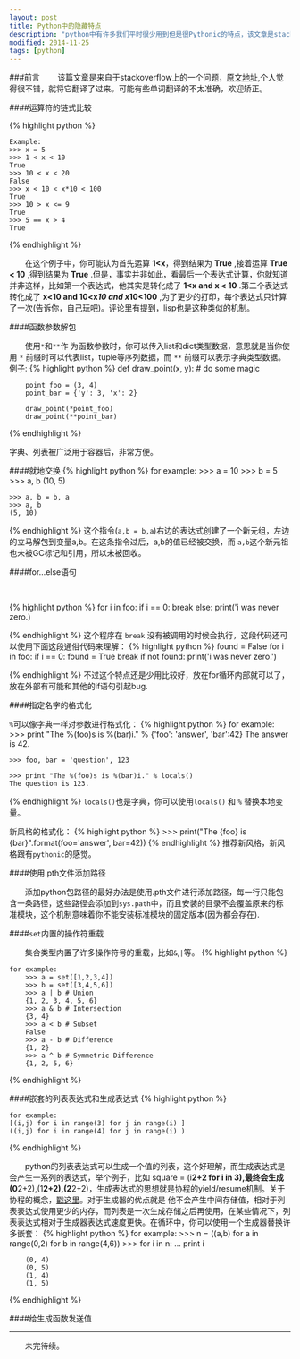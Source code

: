```yaml
---
layout: post
title: Python中的隐藏特点
description: "python中有许多我们平时很少用到但是很Pythonic的特点，该文章是stackoverflow上的一个问题，个人觉得很不错，就翻译了过来。"
modified: 2014-11-25
tags: [python]
---
```


###前言
&emsp;&emsp;该篇文章是来自于stackoverflow上的一个问题，[原文地址](http://stackoverflow.com/questions/101268/hidden-features-of-python),个人觉得很不错，就将它翻译了过来。可能有些单词翻译的不太准确，欢迎矫正。

####运算符的链式比较

{% highlight python %}
   
    Example:
    >>> x = 5
    >>> 1 < x < 10
    True
    >>> 10 < x < 20 
    False
    >>> x < 10 < x*10 < 100
    True
    >>> 10 > x <= 9
    True
    >>> 5 == x > 4
    True

{% endhighlight %}

&emsp;&emsp;在这个例子中，你可能认为首先运算 __1<x__，得到结果为 __True__ ,接着运算 __True < 10__ ,得到结果为 __True__ .但是，事实并非如此，看最后一个表达式计算，你就知道并非这样，比如第一个表达式，他其实是转化成了 __1<x and x < 10__ .第二个表达式转化成了 __x<10 and 10<x*10 and x*10<100__ ,为了更少的打印，每个表达式只计算了一次(告诉你，自己玩吧)。评论里有提到，lisp也是这种类似的机制。


####函数参数解包

&emsp;&emsp;使用`*`和`**`作  为函数参数时，你可以传入list和dict类型数据，意思就是当你使用 `*` 前缀时可以代表list，tuple等序列数据，而 `**` 前缀可以表示字典类型数据。
例子:
{% highlight python %}
    def draw_point(x, y):
        # do some magic

        point_foo = (3, 4)
        point_bar = {'y': 3, 'x': 2}

        draw_point(*point_foo)
        draw_point(**point_bar)


{% endhighlight %}

字典、列表被广泛用于容器后，非常方便。


####就地交换
{% highlight python %}
    for example:
    >>> a = 10
    >>> b = 5
    >>> a, b
    (10, 5)

    >>> a, b = b, a
    >>> a, b
    (5, 10)

{% endhighlight %}
这个指令(`a,b = b,a`)右边的表达式创建了一个新元组，左边的立马解包到变量a,b。在这条指令过后，a,b的值已经被交换，而 `a,b`这个新元祖也未被GC标记和引用，所以未被回收。


####for...else语句

&emsp;&emsp;

{% highlight python %}
    for i in foo:
        if i == 0:
            break
    else:
        print('i was never zero.)

{% endhighlight %}
这个程序在 `break` 没有被调用的时候会执行，这段代码还可以使用下面这段通俗代码来理解：
{% highlight python %}
    found = False
    for i in foo:
        if i == 0:
            found = True
            break
    if not found:
        print('i was never zero.')

{% endhighlight %}
不过这个特点还是少用比较好，放在for循环内部就可以了，放在外部有可能和其他的if语句引起bug.

####指定名字的格式化

`%`可以像字典一样对参数进行格式化：
{% highlight python %}
    for example:
    >>> print "The %(foo)s is %(bar)i." % {'foo': 'answer', 'bar':42}
    The answer is 42.

    >>> foo, bar = 'question', 123

    >>> print "The %(foo)s is %(bar)i." % locals()
    The question is 123.

{% endhighlight %}
`locals()`也是字典，你可以使用`locals()` 和 `%` 替换本地变量。

新风格的格式化：
{% highlight python %}
    >>> print("The {foo} is {bar}".format(foo='answer', bar=42))
{% endhighlight %}
推荐新风格，新风格跟有`pythonic`的感觉。

####使用.pth文件添加路径

&emsp;&emsp;添加python包路径的最好办法是使用.pth文件进行添加路径，每一行只能包含一条路径，这些路径会添加到`sys.path`中，而且安装的目录不会覆盖原来的标准模块，这个机制意味着你不能安装标准模块的固定版本(因为都会存在).

####`set`内置的操作符重载

&emsp;&emsp;集合类型内置了许多操作符号的重载，比如` & `,` | `等。
{% highlight python %}

    for example:
        >>> a = set([1,2,3,4])
        >>> b = set([3,4,5,6])
        >>> a | b # Union
        {1, 2, 3, 4, 5, 6}
        >>> a & b # Intersection
        {3, 4}
        >>> a < b # Subset
        False
        >>> a - b # Difference
        {1, 2}
        >>> a ^ b # Symmetric Difference
        {1, 2, 5, 6}


{% endhighlight %}

####嵌套的列表表达式和生成表达式
{% highlight python %}
    
    for example:
    [(i,j) for i in range(3) for j in range(i) ]    
    ((i,j) for i in range(4) for j in range(i) )

{% endhighlight %}

&emsp;&emsp;python的列表表达式可以生成一个值的列表，这个好理解，而生成表达式是会产生一系列的表达式，举个例子，比如
square = (i**2+2 for i in 3),最终会生成(0**2+2),(1**2+2),(2**2+2)，生成表达式的思想就是协程的yield/resume机制。关于协程的概念，[戳这里]('http://blog.youxu.info/2014/12/04/coroutine/')。对于生成器的优点就是
他不会产生中间存储值，相对于列表表达式使用更少的内存，而列表是一次生成存储之后再使用，在某些情况下，列表表达式相对于生成器表达式速度更快。在循环中，你可以使用一个生成器替换许多嵌套：
{% highlight python %}
    for example:
        >>> n = ((a,b) for a in range(0,2) for b in range(4,6))
        >>> for i in n:
        ...   print i 

        (0, 4)
        (0, 5)
        (1, 4)
        (1, 5)

{% endhighlight %}

####给生成函数发送值
&emsp;&emsp;

------


&emsp;&emsp;未完待续。


